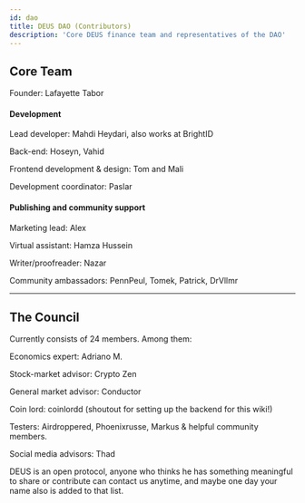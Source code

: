 ```yaml
---
id: dao
title: DEUS DAO (Contributors)
description: 'Core DEUS finance team and representatives of the DAO' 
---
```

## Core Team

Founder: Lafayette Tabor

#### Development

Lead developer: Mahdi Heydari, also works at BrightID

Back-end: Hoseyn, Vahid 

Frontend development & design: Tom and Mali

Development coordinator: Paslar

#### Publishing and community support

Marketing lead: Alex

Virtual assistant: Hamza Hussein

Writer/proofreader: Nazar

Community ambassadors: PennPeul, Tomek, Patrick, DrVllmr

---
## The Council

Currently consists of 24 members. Among them:

Economics expert: Adriano M. 

Stock-market advisor: Crypto Zen

General market advisor: Conductor

Coin lord: coinlordd (shoutout for setting up the backend for this wiki!)

Testers: Airdroppered, Phoenixrusse, Markus & helpful community members.

Social media advisors: Thad


DEUS is an open protocol, anyone who thinks he has something meaningful to share or contribute can contact us anytime, and maybe one day your name also is added to that list.


